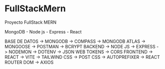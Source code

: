 # FullStackMern
Proyecto FullStack MERN

MongoDB  - Node js - Express - React 


BASE DE DATOS
-> MONGODB
-> COMPASS
-> MONGODB ATLAS
-> MONGOOSE
-> POSTMAN
-> BCRYPT
BACKEND
-> NODE JS
-> EXPRESS
-> NODEMON
-> DOTENV
-> JSON WEB TOKENS
-> CORS
FRONTEND
-> REACT 
-> VITE
-> TAILWIND CSS
-> POST CSS
-> AUTOPREFIXER
-> REACT ROUTER DOM
-> AXIOS

